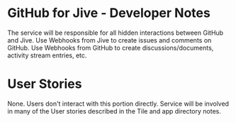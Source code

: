 GitHub for Jive - Developer Notes
=================================


The service will be responsible for all hidden interactions between GitHub and Jive.
Use Webhooks from Jive to create issues and comments on GitHub. Use Webhooks from GitHub
to create discussions/documents, activity stream entries, etc. 



User Stories
============

None. Users don't interact with this portion directly. Service will be involved in many 
of the User stories described in the Tile and app directory notes.